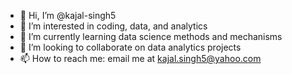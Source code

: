 - 👋 Hi, I’m @kajal-singh5
- 👀 I’m interested in coding, data, and analytics
- 🌱 I’m currently learning data science methods and mechanisms
- 💞️ I’m looking to collaborate on data analytics projects
- 📫 How to reach me: email me at kajal.singh5@yahoo.com

<!---
kajal-singh5/kajal-singh5 is a ✨ special ✨ repository because its `README.md` (this file) appears on your GitHub profile.
You can click the Preview link to take a look at your changes.
--->
